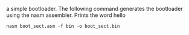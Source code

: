 a simple bootloader. The following command generates the bootloader using the nasm assembler. Prints the word hello

```
nasm boot_sect.asm -f bin -o boot_sect.bin
```
